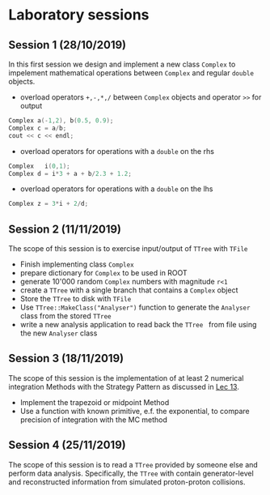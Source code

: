 # Laboratory sessions

## Session 1 (28/10/2019)
In this first session we design and implement a new class `Complex` to impelement
mathematical operations between `Complex` and regular `double` objects.
- overload operators `+,-,*,/` between `Complex` objects and operator `>>` for output
```c++
Complex a(-1,2), b(0.5, 0.9);
Complex c = a/b;
cout << c << endl;
```
- overload operators for operations with a `double` on the rhs
```c++
Complex   i(0,1);
Complex d = i*3 + a + b/2.3 + 1.2;
```
- overload operators for operations with a `double` on the lhs
```c++
Complex z = 3*i + 2/d;
```

## Session 2 (11/11/2019)
The scope of this session is to exercise input/output of `TTree` with `TFile`

- Finish implementing class `Complex`
- prepare dictionary for `Complex` to be used in ROOT  
- generate 10'000 random `Complex` numbers with magnitude `r<1`
- create a `TTree` with a single branch that contains a `Complex` object
- Store the `TTree` to disk with `TFile`
- Use `TTree::MakeClass("Analyser")` function to generate the `Analyser` class
from the stored `TTree`
- write a new analysis application to read back the `TTree ` from file using the
new `Analyser` class


## Session 3 (18/11/2019)
The scope of this session is the implementation of at least 2 numerical integration Methods
with the Strategy Pattern as discussed in [Lec 13](https://github.com/rahatlou/CMP/blob/CMP2019/lec13/lec13.pdf).

- Implement the trapezoid or midpoint Method
- Use a function with known primitive, e.f. the exponential, to compare precision of
integration with the MC method


## Session  4 (25/11/2019)
The scope of this session is to read a `TTree` provided by someone else and perform data analysis.
Specifically, the `TTree` with contain generator-level and reconstructed information
from simulated proton-proton collisions.

